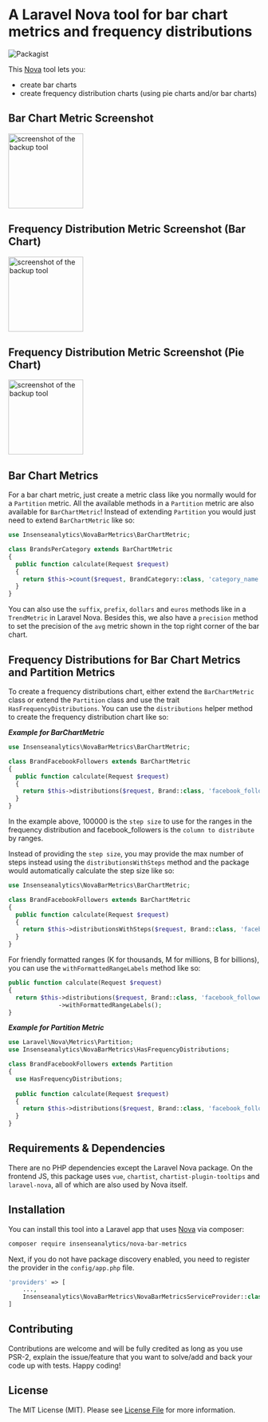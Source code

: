 # A Laravel Nova tool for bar chart metrics and frequency distributions

![Packagist](https://img.shields.io/packagist/dt/insenseanalytics/nova-bar-metrics.svg)

This [Nova](https://nova.laravel.com) tool lets you:
- create bar charts
- create frequency distribution charts (using pie charts and/or bar charts)

## Bar Chart Metric Screenshot
<img alt="screenshot of the backup tool" src="https://insenseanalytics.github.io/public-assets/nova-bar-metrics/nova-bar-metrics-bar1.png" height="150" />

## Frequency Distribution Metric Screenshot (Bar Chart)
<img alt="screenshot of the backup tool" src="https://insenseanalytics.github.io/public-assets/nova-bar-metrics/nova-bar-metrics-freq-bar2.png" height="150" />

## Frequency Distribution Metric Screenshot (Pie Chart)
<img alt="screenshot of the backup tool" src="https://insenseanalytics.github.io/public-assets/nova-bar-metrics/nova-bar-metrics-freq-pie.png" height="150" />

## Bar Chart Metrics

For a bar chart metric, just create a metric class like you normally would for a `Partition` metric. All the available methods in a `Partition` metric are also available for `BarChartMetric`! Instead of extending `Partition` you would just need to extend `BarChartMetric` like so:
```php
use Insenseanalytics\NovaBarMetrics\BarChartMetric;

class BrandsPerCategory extends BarChartMetric
{
  public function calculate(Request $request)
  {
    return $this->count($request, BrandCategory::class, 'category_name');
  }
}
```
You can also use the `suffix`, `prefix`, `dollars` and `euros` methods like in a `TrendMetric` in Laravel Nova. Besides this, we also have a `precision` method to set the precision of the `avg` metric shown in the top right corner of the bar chart.

## Frequency Distributions for Bar Chart Metrics and Partition Metrics

To create a frequency distributions chart, either extend the `BarChartMetric` class or extend the `Partition` class and use the trait `HasFrequencyDistributions`. You can use the `distributions` helper method to create the frequency distribution chart like so:

***Example for BarChartMetric***
```php
use Insenseanalytics\NovaBarMetrics\BarChartMetric;

class BrandFacebookFollowers extends BarChartMetric
{
  public function calculate(Request $request)
  {
    return $this->distributions($request, Brand::class, 'facebook_followers', 100000);
  }
}
``` 
In the example above, 100000 is the `step size` to use for the ranges in the frequency distribution and facebook_followers is the `column to distribute` by ranges.

Instead of providing the `step size`, you may provide the max number of steps instead using the `distributionsWithSteps` method and the package would automatically calculate the step size like so:

```php
use Insenseanalytics\NovaBarMetrics\BarChartMetric;

class BrandFacebookFollowers extends BarChartMetric
{
  public function calculate(Request $request)
  {
    return $this->distributionsWithSteps($request, Brand::class, 'facebook_followers', 15);
  }
}
``` 

For friendly formatted ranges (K for thousands, M for millions, B for billions), you can use the `withFormattedRangeLabels` method like so:

```php
public function calculate(Request $request)
{
  return $this->distributions($request, Brand::class, 'facebook_followers', 100000)
              ->withFormattedRangeLabels();
}
```

***Example for Partition Metric***
```php
use Laravel\Nova\Metrics\Partition;
use Insenseanalytics\NovaBarMetrics\HasFrequencyDistributions;

class BrandFacebookFollowers extends Partition
{
  use HasFrequencyDistributions;
  
  public function calculate(Request $request)
  {
    return $this->distributions($request, Brand::class, 'facebook_followers', 100000);
  }
}
``` 

## Requirements & Dependencies
There are no PHP dependencies except the Laravel Nova package. On the frontend JS, this package uses `vue`, `chartist`, `chartist-plugin-tooltips` and `laravel-nova`, all of which are also used by Nova itself.

## Installation

You can install this tool into a Laravel app that uses [Nova](https://nova.laravel.com) via composer:

```bash
composer require insenseanalytics/nova-bar-metrics
```

Next, if you do not have package discovery enabled, you need to register the provider in the `config/app.php` file.
```php
'providers' => [
    ...,
    Insenseanalytics\NovaBarMetrics\NovaBarMetricsServiceProvider::class,
]
```

## Contributing

Contributions are welcome and will be fully credited as long as you use PSR-2, explain the issue/feature that you want to solve/add and back your code up with tests. Happy coding!

## License

The MIT License (MIT). Please see [License File](LICENSE.txt) for more information.

